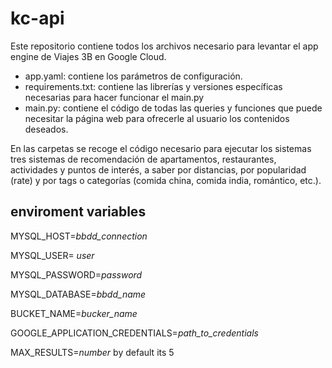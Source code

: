 # kc-api

Este repositorio contiene todos los archivos necesario para levantar el app engine de Viajes 3B en Google Cloud. 

- app.yaml: contiene los parámetros de configuración.
- requirements.txt: contiene las librerías y versiones específicas necesarias para hacer funcionar el main.py
- main.py: contiene el código de todas las queries y funciones que puede necesitar la página web para ofrecerle al usuario los contenidos deseados. 

En las carpetas se recoge el código necesario para ejecutar los sistemas tres sistemas de recomendación de apartamentos, restaurantes, actividades y puntos de interés, a saber por distancias, por popularidad (rate) y por tags o categorías (comida china, comida india, romántico, etc.). 

## enviroment variables
MYSQL_HOST=*bbdd_connection*

MYSQL_USER= *user*

MYSQL_PASSWORD=*password*

MYSQL_DATABASE=*bbdd_name*

BUCKET_NAME=*bucker_name*

GOOGLE_APPLICATION_CREDENTIALS=*path_to_credentials*

MAX_RESULTS=*number* by default its 5
